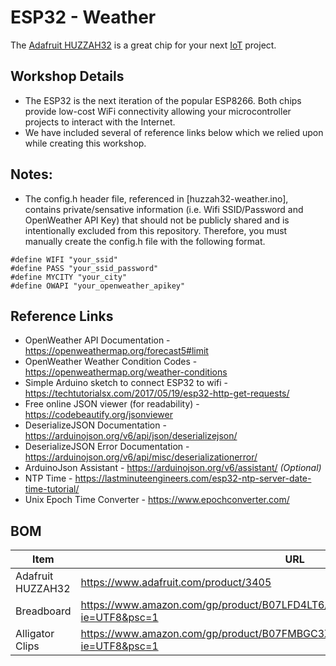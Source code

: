 # ESP32 - Weather
The [Adafruit HUZZAH32](https://learn.adafruit.com/adafruit-huzzah32-esp32-feather) is a great chip for your next [IoT](https://en.wikipedia.org/wiki/Internet_of_things) project.

## Workshop Details
* The ESP32 is the next iteration of the popular ESP8266.  Both chips provide low-cost WiFi connectivity allowing your microcontroller projects to interact with the Internet.
* We have included several of reference links below which we relied upon while creating this workshop.

## Notes:
* The config.h header file, referenced in [huzzah32-weather.ino], contains private/sensative information (i.e. Wifi SSID/Password and OpenWeather API Key) that should not be publicly shared and is intentionally excluded from this repository.  Therefore, you must manually create the config.h file with the following format.  
```
#define WIFI "your_ssid"
#define PASS "your_ssid_password"
#define MYCITY "your_city"
#define OWAPI "your_openweather_apikey"
```

## Reference Links
* OpenWeather API Documentation - https://openweathermap.org/forecast5#limit
* OpenWeather Weather Condition Codes - https://openweathermap.org/weather-conditions
* Simple Arduino sketch to connect ESP32 to wifi - https://techtutorialsx.com/2017/05/19/esp32-http-get-requests/
* Free online JSON viewer (for readability) - https://codebeautify.org/jsonviewer
* DeserializeJSON Documentation - https://arduinojson.org/v6/api/json/deserializejson/
* DeserializeJSON Error Documentation - https://arduinojson.org/v6/api/misc/deserializationerror/
* ArduinoJson Assistant - https://arduinojson.org/v6/assistant/
*(Optional)*  
* NTP Time - https://lastminuteengineers.com/esp32-ntp-server-date-time-tutorial/
* Unix Epoch Time Converter - https://www.epochconverter.com/


## BOM
|Item|URL|
|---|---|
|Adafruit HUZZAH32 |https://www.adafruit.com/product/3405 |
|Breadboard|https://www.amazon.com/gp/product/B07LFD4LT6/ref=ppx_yo_dt_b_asin_title_o00_s00?ie=UTF8&psc=1 |
|Alligator Clips|https://www.amazon.com/gp/product/B07FMBGC3X/ref=ppx_yo_dt_b_asin_title_o00_s01?ie=UTF8&psc=1 |

